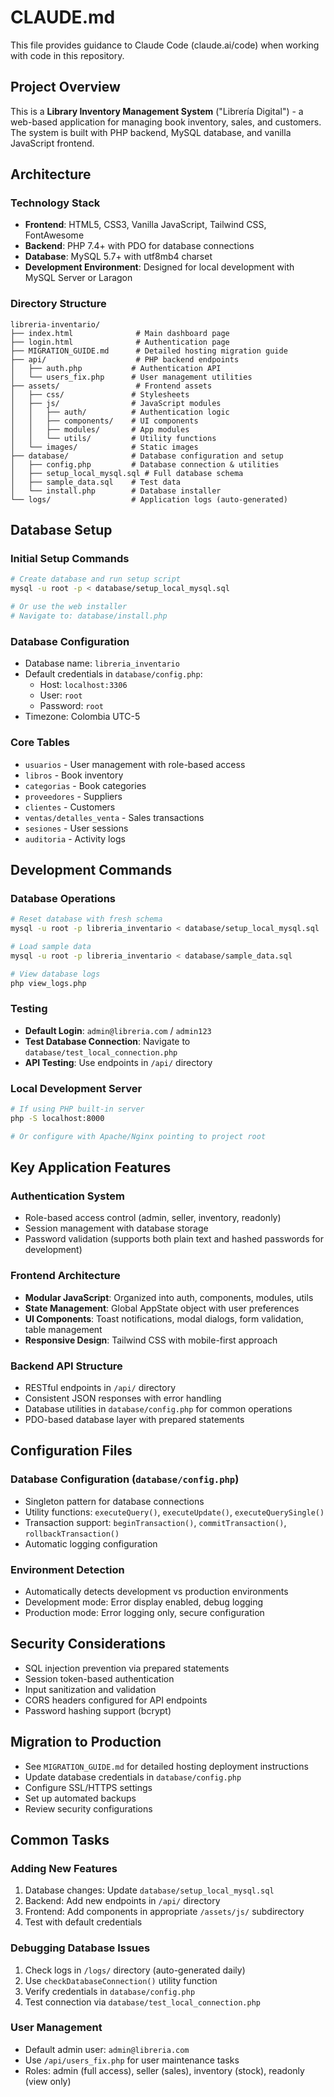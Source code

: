 # CLAUDE.md

This file provides guidance to Claude Code (claude.ai/code) when working with code in this repository.

## Project Overview

This is a **Library Inventory Management System** ("Librería Digital") - a web-based application for managing book inventory, sales, and customers. The system is built with PHP backend, MySQL database, and vanilla JavaScript frontend.

## Architecture

### Technology Stack
- **Frontend**: HTML5, CSS3, Vanilla JavaScript, Tailwind CSS, FontAwesome
- **Backend**: PHP 7.4+ with PDO for database connections
- **Database**: MySQL 5.7+ with utf8mb4 charset
- **Development Environment**: Designed for local development with MySQL Server or Laragon

### Directory Structure
```
libreria-inventario/
├── index.html              # Main dashboard page
├── login.html              # Authentication page
├── MIGRATION_GUIDE.md      # Detailed hosting migration guide
├── api/                    # PHP backend endpoints
│   ├── auth.php           # Authentication API
│   └── users_fix.php      # User management utilities
├── assets/                 # Frontend assets
│   ├── css/               # Stylesheets
│   ├── js/                # JavaScript modules
│   │   ├── auth/          # Authentication logic
│   │   ├── components/    # UI components
│   │   ├── modules/       # App modules
│   │   └── utils/         # Utility functions
│   └── images/            # Static images
├── database/              # Database configuration and setup
│   ├── config.php         # Database connection & utilities
│   ├── setup_local_mysql.sql # Full database schema
│   ├── sample_data.sql    # Test data
│   └── install.php        # Database installer
└── logs/                  # Application logs (auto-generated)
```

## Database Setup

### Initial Setup Commands
```bash
# Create database and run setup script
mysql -u root -p < database/setup_local_mysql.sql

# Or use the web installer
# Navigate to: database/install.php
```

### Database Configuration
- Database name: `libreria_inventario`
- Default credentials in `database/config.php`:
  - Host: `localhost:3306`
  - User: `root` 
  - Password: `root`
- Timezone: Colombia UTC-5

### Core Tables
- `usuarios` - User management with role-based access
- `libros` - Book inventory
- `categorias` - Book categories
- `proveedores` - Suppliers
- `clientes` - Customers
- `ventas/detalles_venta` - Sales transactions
- `sesiones` - User sessions
- `auditoria` - Activity logs

## Development Commands

### Database Operations
```bash
# Reset database with fresh schema
mysql -u root -p libreria_inventario < database/setup_local_mysql.sql

# Load sample data
mysql -u root -p libreria_inventario < database/sample_data.sql

# View database logs
php view_logs.php
```

### Testing
- **Default Login**: `admin@libreria.com` / `admin123`
- **Test Database Connection**: Navigate to `database/test_local_connection.php`
- **API Testing**: Use endpoints in `/api/` directory

### Local Development Server
```bash
# If using PHP built-in server
php -S localhost:8000

# Or configure with Apache/Nginx pointing to project root
```

## Key Application Features

### Authentication System
- Role-based access control (admin, seller, inventory, readonly)
- Session management with database storage
- Password validation (supports both plain text and hashed passwords for development)

### Frontend Architecture
- **Modular JavaScript**: Organized into auth, components, modules, utils
- **State Management**: Global AppState object with user preferences
- **UI Components**: Toast notifications, modal dialogs, form validation, table management
- **Responsive Design**: Tailwind CSS with mobile-first approach

### Backend API Structure
- RESTful endpoints in `/api/` directory
- Consistent JSON responses with error handling
- Database utilities in `database/config.php` for common operations
- PDO-based database layer with prepared statements

## Configuration Files

### Database Configuration (`database/config.php`)
- Singleton pattern for database connections
- Utility functions: `executeQuery()`, `executeUpdate()`, `executeQuerySingle()`
- Transaction support: `beginTransaction()`, `commitTransaction()`, `rollbackTransaction()`
- Automatic logging configuration

### Environment Detection
- Automatically detects development vs production environments
- Development mode: Error display enabled, debug logging
- Production mode: Error logging only, secure configuration

## Security Considerations
- SQL injection prevention via prepared statements
- Session token-based authentication
- Input sanitization and validation
- CORS headers configured for API endpoints
- Password hashing support (bcrypt)

## Migration to Production
- See `MIGRATION_GUIDE.md` for detailed hosting deployment instructions
- Update database credentials in `database/config.php`
- Configure SSL/HTTPS settings
- Set up automated backups
- Review security configurations

## Common Tasks

### Adding New Features
1. Database changes: Update `database/setup_local_mysql.sql`
2. Backend: Add new endpoints in `/api/` directory
3. Frontend: Add components in appropriate `/assets/js/` subdirectory
4. Test with default credentials

### Debugging Database Issues
1. Check logs in `/logs/` directory (auto-generated daily)
2. Use `checkDatabaseConnection()` utility function
3. Verify credentials in `database/config.php`
4. Test connection via `database/test_local_connection.php`

### User Management
- Default admin user: `admin@libreria.com`
- Use `/api/users_fix.php` for user maintenance tasks
- Roles: admin (full access), seller (sales), inventory (stock), readonly (view only)